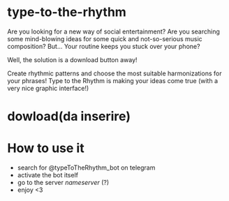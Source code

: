 # type-to-the-rhythm
Are you looking for a new way of social entertainment?
Are you searching some mind-blowing ideas for some quick and not-so-serious music composition?
But… Your routine keeps you stuck over your phone?

Well, the solution is a download button away!

Create rhythmic patterns and choose the most suitable harmonizations for your phrases! Type to the Rhythm is making your ideas come true (with a very nice graphic interface!)

# dowload(da inserire)


# How to use it
  - search for @typeToTheRhythm_bot on telegram
  - activate the bot itself
  - go to the server *nameserver* (?)
  - enjoy <3
